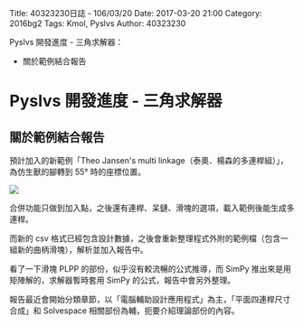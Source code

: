 Title: 40323230日誌 - 106/03/20
Date: 2017-03-20 21:00
Category: 2016bg2
Tags: Kmol, Pyslvs
Author: 40323230

Pyslvs 開發進度 - 三角求解器：

* 關於範例結合報告

<!-- PELICAN_END_SUMMARY -->

Pyslvs 開發進度 - 三角求解器
===

關於範例結合報告
---

預計加入的新範例「Theo Jansen's multi linkage（泰奧．楊森的多連桿組）」，為仿生獸的腳轉到 55° 時的座標位置。

![](https://raw.githubusercontent.com/coursemdetw/project_site_files/gh-pages/files/2016spring/g2/Python_solvespace/0320_01.png)

合併功能只做到加入點，之後還有連桿、呆鏈、滑塊的選項，載入範例後能生成多連桿。

而新的 csv 格式已經包含設計數據，之後會重新整理程式外附的範例檔（包含一組新的曲柄滑塊），解析並加入報告中。

看了一下滑塊 PLPP 的部份，似乎沒有較流暢的公式推導，而 SimPy 推出來是用矩陣解的，求解器暫時套用 SimPy 的公式，報告中會另外整理。

報告最近會開始分類章節，以「電腦輔助設計應用程式」為主，「平面四連桿尺寸合成」和 Solvespace 相關部份為輔，扼要介紹理論部份的內容。